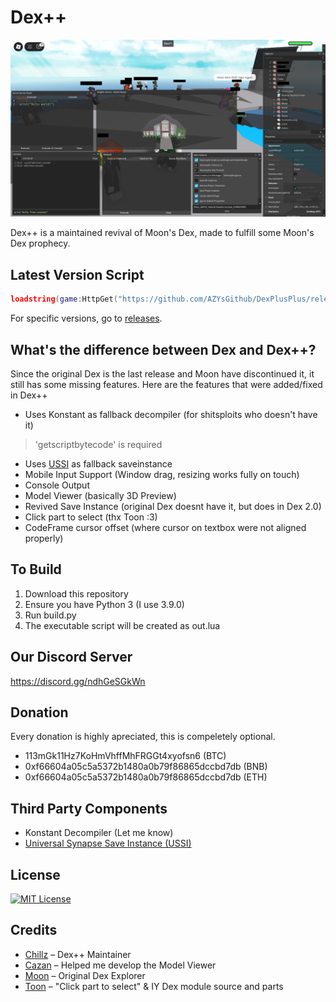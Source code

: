 # Dex++
![Preview](https://raw.githubusercontent.com/AZYsGithub/DexPlusPlus/main/preview.png)

Dex++ is a maintained revival of Moon's Dex, made to fulfill some Moon's Dex prophecy.

## Latest Version Script
```lua
loadstring(game:HttpGet("https://github.com/AZYsGithub/DexPlusPlus/releases/latest/download/out.lua"))()
```
For specific versions, go to [releases](https://github.com/AZYsGithub/DexPlusPlus/releases).

## What's the difference between Dex and Dex++?
Since the original Dex is the last release and Moon have discontinued it, it still has some missing features.
Here are the features that were added/fixed in Dex++
- Uses Konstant as fallback decompiler (for shitsploits who doesn't have it)
> 'getscriptbytecode' is required
- Uses [USSI](https://github.com/luau/UniversalSynSaveInstance/tree/main) as fallback saveinstance
- Mobile Input Support (Window drag, resizing works fully on touch)
- Console Output
- Model Viewer (basically 3D Preview)
- Revived Save Instance (original Dex doesnt have it, but does in Dex 2.0)
- Click part to select (thx Toon :3)
- CodeFrame cursor offset (where cursor on textbox were not aligned properly)

## To Build
1. Download this repository
2. Ensure you have Python 3 (I use 3.9.0)
3. Run build.py
4. The executable script will be created as out.lua

## Our Discord Server
https://discord.gg/ndhGeSGkWn

## Donation
Every donation is highly apreciated, this is compeletely optional.
- 113mGk11Hz7KoHmVhffMhFRGGt4xyofsn6 (BTC)
- 0xf66604a05c5a5372b1480a0b79f86865dccbd7db (BNB)
- 0xf66604a05c5a5372b1480a0b79f86865dccbd7db (ETH)

## Third Party Components
- Konstant Decompiler (Let me know)
- [Universal Synapse Save Instance (USSI)](https://github.com/luau/UniversalSynSaveInstance)

## License
[![MIT License](https://img.shields.io/badge/MIT-License-green)](https://github.com/AZYsGithub/DexPlusPlus/blob/main/LICENSE)

## Credits
- [Chillz](https://github.com/AZYsGithub) – Dex++ Maintainer  
- [Cazan](https://github.com/Cazzanos) – Helped me develop the Model Viewer  
- [Moon](https://github.com/LorekeeperZinnia/Dex) – Original Dex Explorer  
- [Toon](https://github.com/Toon-arch) – "Click part to select" & IY Dex module source and parts